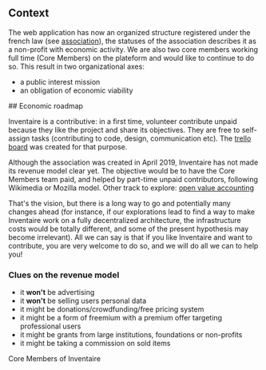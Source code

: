 <!-- LANG:EN, title="Economic model"-->
 
## Context

The web application has now an organized structure registered under the french law (see [association](https://wiki.inventaire.io/wiki/Association)), the statuses of the association describes it as a non-profit with economic activity. We are also two core members working full time (Core Members) on the plateform and would like to continue to do so.  This result in two organizational axes:
- a public interest mission
- an obligation of economic viability

## Economic roadmap

Inventaire is a contributive: in a first time, volunteer contribute unpaid because they like the project and share its objectives. They are free to self-assign tasks (contributing to code, design, communication etc). The [trello board](https://trello.com/b/0lKcsZDj/inventaire-roadmap) was created for that purpose.

Although the association was created in April 2019, Inventaire has not made its revenue model clear yet. The objective would be to have the Core Members team paid, and helped by part-time unpaid contributors, following Wikimedia or Mozilla model. Other track to explore: [open value accounting](http://p2pfoundation.net/Open_Value_Accounting)

That's the vision, but there is a long way to go and potentially many changes ahead (for instance, if our explorations lead to find a way to make Inventaire work on a fully decentralized architecture, the infrastructure costs would be totally different, and some of the present hypothesis may become irrelevant). All we can say is that if you like Inventaire and want to contribute, you are very welcome to do so, and we will do all we can to help you!

### Clues on the revenue model

- it **won't** be advertising
- it **won't** be selling users personal data
- it might be donations/crowdfunding/free pricing system
- it might be a form of freemium with a premium offer targeting professional users
- it might be grants from large institutions, foundations or non-profits
- it might be taking a commission on sold items

Core Members of Inventaire